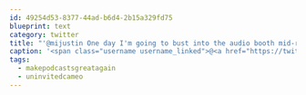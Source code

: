 ```yaml
---
id: 49254d53-8377-44ad-b6d4-2b15a329fd75
blueprint: text
category: twitter
title: "'@mijustin One day I'm going to bust into the audio booth mid-recording and make my own #uninvitedcameo #makepodcastsgreatagain"
caption: '<span class="username username_linked">@<a href="https://twitter.com/mijustin" title="Justin Jackson">mijustin</a></span> One day I''m going to bust into the audio booth mid-recording and make my own <span class="hashtag hashtag_local">#<a href="http://tweettemp.darylchymko.ca/?tag=uninvitedcameo">uninvitedcameo</a> <span class="hashtag hashtag_local">#<a href="http://tweettemp.darylchymko.ca/?tag=makepodcastsgreatagain">makepodcastsgreatagain</a>'
tags:
  - makepodcastsgreatagain
  - uninvitedcameo
---
```

